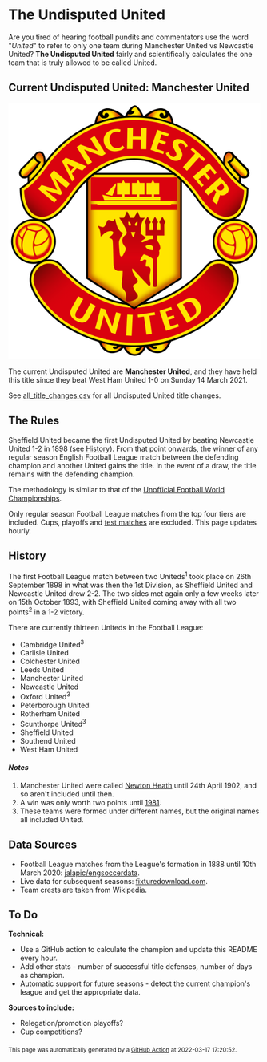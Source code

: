 # The Undisputed United

Are you tired of hearing football pundits and commentators use the word "_United_" to refer to only one team during Manchester United vs Newcastle United? **The Undisputed United** fairly and scientifically calculates the one team that is truly allowed to be called United.



## Current Undisputed United: Manchester United

<p align="center">
  <img src="images/Manchester_United.svg" />
</p>

The current Undisputed United are **Manchester United**, and they have held this title since they beat West Ham United 1-0 on Sunday 14 March 2021.

See [all_title_changes.csv](all_title_changes.csv) for all Undisputed United title changes.



## The Rules

Sheffield United became the first Undisputed United by beating Newcastle United 1-2 in 1898 (see [History](#history)). From that point onwards, the winner of any regular season English Football League match between the defending champion and another United gains the title. In the event of a draw, the title remains with the defending champion.

The methodology is similar to that of the [Unofficial Football World Championships](https://en.wikipedia.org/wiki/Unofficial_Football_World_Championships).

Only regular season Football League matches from the top four tiers are included. Cups, playoffs and [test matches](https://en.wikipedia.org/wiki/Football_League_test_matches) are excluded. This page updates hourly.



## History
The first Football League match between two Uniteds<sup>1</sup> took place on 26th September 1898 in what was then the 1st Division, as Sheffield United and Newcastle United drew 2-2. The two sides met again only a few weeks later on 15th October 1893, with Sheffield United coming away with all two points<sup>2</sup> in a 1-2 victory.

There are currently thirteen Uniteds in the Football League:
 - Cambridge United<sup>3</sup>
 - Carlisle United
 - Colchester United
 - Leeds United
 - Manchester United
 - Newcastle United
 - Oxford United<sup>3</sup>
 - Peterborough United
 - Rotherham United
 - Scunthorpe United<sup>3</sup>
 - Sheffield United
 - Southend United
 - West Ham United


#### _Notes_
1. Manchester United were called [Newton Heath](https://en.wikipedia.org/wiki/History_of_Manchester_United_F.C._(1878%E2%80%931945)) until 24th April 1902, and so aren't included until then.
2. A win was only worth two points until [1981](https://en.wikipedia.org/wiki/Three_points_for_a_win#:~:text=It%20was%20introduced%20in%20England,as%20most%20national%20football%20leagues.).
3. These teams were formed under different names, but the original names all included United.



## Data Sources

 - Football League matches from the League's formation in 1888 until 10th March 2020: [jalapic/engsoccerdata](https://github.com/jalapic/engsoccerdata).
 - Live data for subsequent seasons: [fixturedownload.com](https://fixturedownload.com).
 - Team crests are taken from Wikipedia.



## To Do
**Technical:**
 - Use a GitHub action to calculate the champion and update this README every hour.
 - Add other stats - number of successful title defenses, number of days as champion.
 - Automatic support for future seasons - detect the current champion's league and get the appropriate data.

**Sources to include:**
 - Relegation/promotion playoffs? 
 - Cup competitions?



<sub>This page was automatically generated by a [GitHub Action](.github/workflows/run.yml) at 2022-03-17 17:20:52.</sub>
